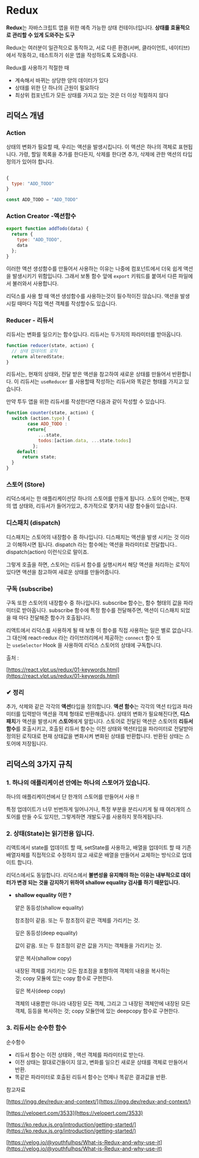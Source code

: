 # Redux

**Redux**는 자바스크립트 앱을 위한 예측 가능한 상태 컨테이너입니다.
**상태를 효율적으로 관리할 수 있게 도와주는 도구**

Redux는 여러분이 일관적으로 동작하고, 서로 다른 환경(서버, 클라이언트, 네이티브)에서 작동하고, 테스트하기 쉬운 앱을 작성하도록 도와줍니다.

Redux를 사용하기 적절한 때

- 계속해서 바뀌는 상당한 양의 데이터가 있다
- 상태를 위한 단 하나의 근원이 필요하다
- 최상위 컴포넌트가 모든 상태를 가지고 있는 것은 더 이상 적절하지 않다

## 리덕스 개념

### Action

상태의 변화가 필요할 때, 우리는 액션을 발생시킵니다. 이 액션은 하나의 객체로 표현됩니다. 가령, 할일 목록을 추가를 한다든지, 삭제를 한다면 추가, 삭제에 관한 액션의 타입 정의가 있어야 합니다.

```jsx

{
  type: "ADD_TODO"
}

const ADD_TODO = "ADD_TODO"
```

### Action Creator -액션함수

```jsx
export function addTodo(data) {
  return {
    type: "ADD_TODO",
    data
  };
}
```

이러한 액션 생성함수를 만들어서 사용하는 이유는 나중에 컴포넌트에서 더욱 쉽게 액션을 발생시키기 위함입니다. 그래서 보통 함수 앞에 `export` 키워드를 붙여서 다른 파일에서 불러와서 사용합니다.

리덕스를 사용 할 때 액션 생성함수를 사용하는것이 필수적이진 않습니다. 액션을 발생 시킬 때마다 직접 액션 객체를 작성할수도 있습니다.

### Reducer - 리듀서

리듀서는 변화를 일으키는 함수입니다. 리듀서는 두가지의 파라미터를 받아옵니다.

```jsx
function reducer(state, action) {
  // 상태 업데이트 로직
  return alteredState;
}
```

리듀서는, 현재의 상태와, 전달 받은 액션을 참고하여 새로운 상태를 만들어서 반환합니다. 이 리듀서는 `useReducer` 를 사용할때 작성하는 리듀서와 똑같은 형태를 가지고 있습니다.

만약 투두 앱을 위한 리듀서를 작성한다면 다음과 같이 작성할 수 있습니다.

```jsx
function counter(state, action) {
  switch (action.type) {
		case ADD_TODO :
	    return{
	        ...state,
	        todos:[action.data, ...state.todos]
	      };
    default:
      return state;
  }
}
```

### **스토어 (Store)**

리덕스에서는 한 애플리케이션당 하나의 스토어를 만들게 됩니다. 스토어 안에는, 현재의 앱 상태와, 리듀서가 들어가있고, 추가적으로 몇가지 내장 함수들이 있습니다.

### **디스패치 (dispatch)**

디스패치는 스토어의 내장함수 중 하나입니다. 디스패치는 액션을 발생 시키는 것 이라고 이해하시면 됩니다. dispatch 라는 함수에는 액션을 파라미터로 전달합니다.. dispatch(action) 이런식으로 말이죠.

그렇게 호출을 하면, 스토어는 리듀서 함수를 실행시켜서 해당 액션을 처리하는 로직이 있다면 액션을 참고하여 새로운 상태를 만들어줍니다.

### **구독 (subscribe)**

구독 또한 스토어의 내장함수 중 하나입니다. subscribe 함수는, 함수 형태의 값을 파라미터로 받아옵니다. subscribe 함수에 특정 함수를 전달해주면, 액션이 디스패치 되었을 때 마다 전달해준 함수가 호출됩니다.

리액트에서 리덕스를 사용하게 될 때 보통 이 함수를 직접 사용하는 일은 별로 없습니다. 그 대신에 react-redux 라는 라이브러리에서 제공하는 `connect` 함수 또는 `useSelector` Hook 을 사용하여 리덕스 스토어의 상태에 구독합니다.

출처 : 

[https://react.vlpt.us/redux/01-keywords.html](https://react.vlpt.us/redux/01-keywords.html)

### ✔ 정리

추가, 삭제와 같은 각각의 **액션**타입을 정의합니다. **액션 함수**는 각각의 액션 타입과 파라미터를 입력받아 액션을 객체 형태로 반환해줍니다. 상태의 변화가 필요해진다면, **디스패치**가 액션을 발생시켜 **스토어**에게 알립니다. 스토어로 전달된 액션은 스토어의 **리듀서 함수**를 호출시키고, 호출된 리듀서 함수는 이전 상태와 액션타입을 파라미터로 전달받아 정의된 로직대로 현재 상태값을 변화시켜 변화된 상태를 반환합니다. 반환된 상태는 스토어에 저장됩니다.

## 리덕스의 3가지 규칙

### 1. 하나의 애플리케이션 안에는 하나의 스토어가 있습니다.

하나의 애플리케이션에서 단 한개의 스토어를 만들어서 사용 !! 

특정 업데이트가 너무 빈번하게 일어나거나, 특정 부분을 분리시키게 될 때 여러개의 스토어를 만들 수도 있지만, 그렇게하면 개발도구를 사용하지 못하게됩니다.

### 2. 상태(State)는 읽기전용 입니다.

리액트에서 state를 업데이트 할 때, setState를 사용하고, 배열을 업데이트 할 때 기존 배열자체를 직접적으로 수정하지 않고 새로운 배열을 만들어서 교체하는 방식으로 업데이트 합니다. 

리덕스에서도 동일합니다. 리덕스에서 **불변성을 유지해야 하는 이유는 내부적으로 데이터가 변경 되는 것을 감지하기 위하여 shallow equality 검사를 하기 때문입니다.**

- **shallow equality 이란 ?**

    얕은 동등성(shallow equality)

    참조점이 같음. 또는 두 참조점이 같은 객체를 가리키는 것.

    깊은 동등성(deep equality)

    값이 같음. 또는 두 참조점이 같은 값을 가지는 객체들을 가리키는 것.

    얕은 복사(shallow copy)

    내장된 객체를 가리키는 모든 참조점을 포함하여 객체의 내용을 복사하는 것; copy 모듈에 있는 copy 함수로 구현한다.

    깊은 복사(deep copy)

    객체의 내용뿐만 아니라 내장된 모든 객체, 그리고 그 내장된 객체안에 내장된 모든 객체, 등등을 복사하는 것; copy 모듈안에 있는 deepcopy 함수로 구현한다.

### 3. 리듀서는 순수한 함수

순수함수

- 리듀서 함수는 이전 상태와 , 액션 객체를 파라미터로 받는다.
- 이전 상태는 절대로건들이지 않고, 변화를 일으킨 새로운 상태를 객체로 만들어서 반환.
- 똑같은 파라미터로 호출된 리듀서 함수는 언제나 똑같은 결과값을 반환.

참고자료 

[https://ingg.dev/redux-and-context/](https://ingg.dev/redux-and-context/)

[https://velopert.com/3533](https://velopert.com/3533)

[https://ko.redux.js.org/introduction/getting-started/](https://ko.redux.js.org/introduction/getting-started/)

[https://velog.io/@youthfulhps/What-is-Redux-and-why-use-it](https://velog.io/@youthfulhps/What-is-Redux-and-why-use-it)